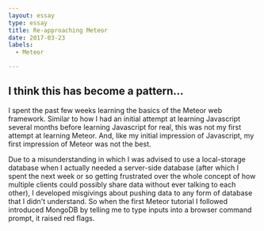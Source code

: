 ```yaml
---
layout: essay
type: essay
title: Re-approaching Meteor
date: 2017-03-23
labels:
  - Meteor

---
```


## I think this has become a pattern...
I spent the past few weeks learning the basics of the Meteor web framework. Similar to how I had an initial attempt at learning Javascript several months before learning Javascript for real, this was not my first attempt at learning Meteor. And, like my initial impression of Javascript, my first impression of Meteor was not the best.

Due to a misunderstanding in which I was advised to use a local-storage database when I actually needed a server-side database (after which I spent the next week or so getting frustrated over the whole concept of how multiple clients could possibly share data without ever talking to each other), I developed misgivings about pushing data to any form of database that I didn't understand. So when the first Meteor tutorial I followed introduced MongoDB by telling me to type inputs into a browser command prompt, it raised red flags.

